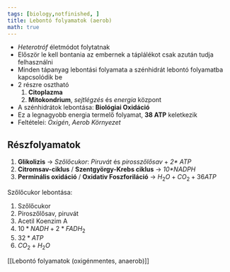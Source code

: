 ```yaml
---
tags: [biology,notfinished, ] 
title: Lebontó folyamatok (aerob)
math: true
---
```

- _Heterotróf_ életmódot folytatnak
- Először le kell bontania az embernek a táplálékot csak azután tudja felhasználni
- Minden tápanyag lebontási folyamata a szénhidrát lebontó folyamatba kapcsolódik be
- 2 részre osztható
	1. __Citoplazma__
	2. __Mitokondrium__, _sejtlégzés_ és _energia_ központ
- A szénhidrátok lebontása: __Biológiai Oxidáció__
- Ez a legnagyobb energia termelő folyamat, __38 ATP__ keletkezik
- Feltételei: _Oxigén_, _Aerob Környezet_

## Részfolyamatok
1. __Glikolizis__ -> _Szőlőcukor_: _Piruvát_ és _pirosszőlősav_ + _2* ATP_
2. __Citromsav-ciklus__ / __Szentgyörgy-Krebs ciklus__ -> _10*NADPH_ 
3. __Perminális oxidáció__ / __Oxidativ Foszforiláció__ -> $H_2O+CO_2+36ATP$

Szőlőcukor lebontása: 
1. Szőlőcukor
2. Piroszőlősav, piruvát
3. Acetil Koenzim A
4. $10*NADH + 2*FADH_2$
5. $32*ATP$
6. $CO_2+H_2O$

[[Lebontó folyamatok (oxigénmentes, anaerob)]]




